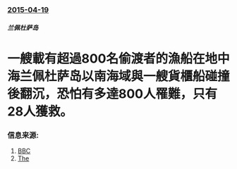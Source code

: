 ### [2015-04-19](/news/2015/04/19/index.md)

##### 兰佩杜萨岛
# 一艘載有超過800名偷渡者的漁船在地中海兰佩杜萨岛以南海域與一艘貨櫃船碰撞後翻沉，恐怕有多達800人罹難，只有28人獲救。 




### 信息来源:

1. [BBC](http://www.bbc.com/news/world-europe-32390941)
2. [The](http://www.telegraph.co.uk/news/worldnews/europe/italy/11548995/Mediterranean-migrant-crisis-hits-Italy-as-EU-ministers-meet-live.html)
